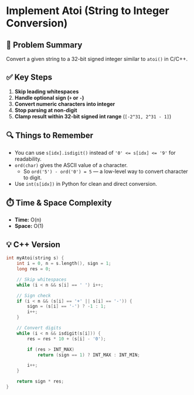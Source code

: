 # Implement Atoi (String to Integer Conversion)

## 🧠 Problem Summary
Convert a given string to a 32-bit signed integer similar to `atoi()` in C/C++.

## ✅ Key Steps
1. **Skip leading whitespaces**
2. **Handle optional sign (`+` or `-`)**
3. **Convert numeric characters into integer**
4. **Stop parsing at non-digit**
5. **Clamp result within 32-bit signed int range** (`[-2^31, 2^31 - 1]`)

## 🔍 Things to Remember
- You can use `s[idx].isdigit()` instead of `'0' <= s[idx] <= '9'` for readability.
- `ord(char)` gives the ASCII value of a character.
  - So `ord('5') - ord('0') = 5` — a low-level way to convert character to digit.
- Use `int(s[idx])` in Python for clean and direct conversion.

## ⏱️ Time & Space Complexity
- **Time:** O(n)
- **Space:** O(1)

## 💡 C++ Version

```cpp
int myAtoi(string s) {
    int i = 0, n = s.length(), sign = 1;
    long res = 0;

    // Skip whitespaces
    while (i < n && s[i] == ' ') i++;

    // Sign check
    if (i < n && (s[i] == '+' || s[i] == '-')) {
        sign = (s[i] == '-') ? -1 : 1;
        i++;
    }

    // Convert digits
    while (i < n && isdigit(s[i])) {
        res = res * 10 + (s[i] - '0');

        if (res > INT_MAX)
            return (sign == 1) ? INT_MAX : INT_MIN;

        i++;
    }

    return sign * res;
}